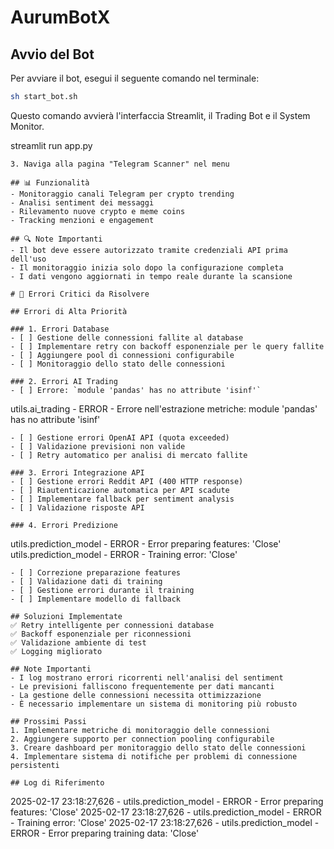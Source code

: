 # AurumBotX

## Avvio del Bot

Per avviare il bot, esegui il seguente comando nel terminale:

```sh
sh start_bot.sh
```

Questo comando avvierà l'interfaccia Streamlit, il Trading Bot e il System Monitor.

streamlit run app.py
   ```
3. Naviga alla pagina "Telegram Scanner" nel menu

## 📊 Funzionalità
- Monitoraggio canali Telegram per crypto trending
- Analisi sentiment dei messaggi
- Rilevamento nuove crypto e meme coins
- Tracking menzioni e engagement

## 🔍 Note Importanti
- Il bot deve essere autorizzato tramite credenziali API prima dell'uso
- Il monitoraggio inizia solo dopo la configurazione completa
- I dati vengono aggiornati in tempo reale durante la scansione

# 🚨 Errori Critici da Risolvere

## Errori di Alta Priorità

### 1. Errori Database
- [ ] Gestione delle connessioni fallite al database
- [ ] Implementare retry con backoff esponenziale per le query fallite
- [ ] Aggiungere pool di connessioni configurabile
- [ ] Monitoraggio dello stato delle connessioni

### 2. Errori AI Trading
- [ ] Errore: `module 'pandas' has no attribute 'isinf'`
  ```
  utils.ai_trading - ERROR - Errore nell'estrazione metriche: module 'pandas' has no attribute 'isinf'
  ```
- [ ] Gestione errori OpenAI API (quota exceeded)
- [ ] Validazione previsioni non valide
- [ ] Retry automatico per analisi di mercato fallite

### 3. Errori Integrazione API
- [ ] Gestione errori Reddit API (400 HTTP response)
- [ ] Riautenticazione automatica per API scadute
- [ ] Implementare fallback per sentiment analysis
- [ ] Validazione risposte API

### 4. Errori Predizione
```
utils.prediction_model - ERROR - Error preparing features: 'Close'
utils.prediction_model - ERROR - Training error: 'Close'
```
- [ ] Correzione preparazione features
- [ ] Validazione dati di training
- [ ] Gestione errori durante il training
- [ ] Implementare modello di fallback

## Soluzioni Implementate
✅ Retry intelligente per connessioni database
✅ Backoff esponenziale per riconnessioni
✅ Validazione ambiente di test
✅ Logging migliorato

## Note Importanti
- I log mostrano errori ricorrenti nell'analisi del sentiment
- Le previsioni falliscono frequentemente per dati mancanti
- La gestione delle connessioni necessita ottimizzazione
- È necessario implementare un sistema di monitoring più robusto

## Prossimi Passi
1. Implementare metriche di monitoraggio delle connessioni
2. Aggiungere supporto per connection pooling configurabile
3. Creare dashboard per monitoraggio dello stato delle connessioni
4. Implementare sistema di notifiche per problemi di connessione persistenti

## Log di Riferimento
```
2025-02-17 23:18:27,626 - utils.prediction_model - ERROR - Error preparing features: 'Close'
2025-02-17 23:18:27,626 - utils.prediction_model - ERROR - Training error: 'Close'
2025-02-17 23:18:27,626 - utils.prediction_model - ERROR - Error preparing training data: 'Close'